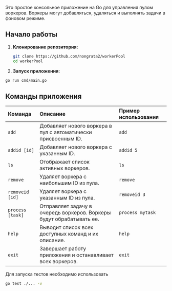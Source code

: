 Это простое консольное приложение на Go для управления пулом воркеров. Воркеры могут добавляться, удаляться и выполнять задачи в фоновом режиме.

## Начало работы

1.  **Клонирование репозитория:**
    ```sh
    git clone https://github.com/nongrata2/workerPool
    cd workerPool
    ```
    
2.  **Запуск приложения:**
  ```sh
  go run cmd/main.go
  ```

## Команды приложения

| Команда           | Описание                                                          | Пример использования      |
| :---------------- | :---------------------------------------------------------------- | :------------------------ |
| `add`             | Добавляет нового воркера в пул с автоматически присвоенным ID.    | `add`                     |
| `addid [id]`      | Добавляет нового воркера с указанным ID.                          | `addid 5`                 |
| `ls`              | Отображает список активных воркеров.                              | `ls`                      |
| `remove`          | Удаляет воркера с наибольшим ID из пула.                         | `remove`                  |
| `removeid [id]`   | Удаляет воркера с указанным ID из пула.                          | `removeid 3`              |
| `process [task]`  | Отправляет задачу в очередь воркеров. Воркеры будут обрабатывать ее. | `process mytask`   |
| `help`            | Выводит список всех доступных команд и их описание.               | `help`                    |
| `exit`            | Завершает работу приложения и останавливает всех воркеров.       | `exit`                    |

Для запуска тестов необходимо использовать
```sh
go test ./... -v 
```